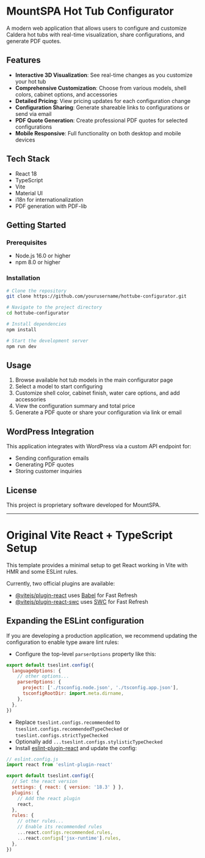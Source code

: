 # MountSPA Hot Tub Configurator

A modern web application that allows users to configure and customize Caldera hot tubs with real-time visualization, share configurations, and generate PDF quotes.

## Features

- **Interactive 3D Visualization**: See real-time changes as you customize your hot tub
- **Comprehensive Customization**: Choose from various models, shell colors, cabinet options, and accessories
- **Detailed Pricing**: View pricing updates for each configuration change
- **Configuration Sharing**: Generate shareable links to configurations or send via email
- **PDF Quote Generation**: Create professional PDF quotes for selected configurations
- **Mobile Responsive**: Full functionality on both desktop and mobile devices

## Tech Stack

- React 18
- TypeScript
- Vite
- Material UI
- i18n for internationalization
- PDF generation with PDF-lib

## Getting Started

### Prerequisites

- Node.js 16.0 or higher
- npm 8.0 or higher

### Installation

```bash
# Clone the repository
git clone https://github.com/yourusername/hottube-configurator.git

# Navigate to the project directory
cd hottube-configurator

# Install dependencies
npm install

# Start the development server
npm run dev
```

## Usage

1. Browse available hot tub models in the main configurator page
2. Select a model to start configuring
3. Customize shell color, cabinet finish, water care options, and add accessories
4. View the configuration summary and total price
5. Generate a PDF quote or share your configuration via link or email



## WordPress Integration

This application integrates with WordPress via a custom API endpoint for:
- Sending configuration emails
- Generating PDF quotes
- Storing customer inquiries

## License

This project is proprietary software developed for MountSPA.

---

# Original Vite React + TypeScript Setup

This template provides a minimal setup to get React working in Vite with HMR and some ESLint rules.

Currently, two official plugins are available:

- [@vitejs/plugin-react](https://github.com/vitejs/vite-plugin-react/blob/main/packages/plugin-react/README.md) uses [Babel](https://babeljs.io/) for Fast Refresh
- [@vitejs/plugin-react-swc](https://github.com/vitejs/vite-plugin-react-swc) uses [SWC](https://swc.rs/) for Fast Refresh

## Expanding the ESLint configuration

If you are developing a production application, we recommend updating the configuration to enable type aware lint rules:

- Configure the top-level `parserOptions` property like this:

```js
export default tseslint.config({
  languageOptions: {
    // other options...
    parserOptions: {
      project: ['./tsconfig.node.json', './tsconfig.app.json'],
      tsconfigRootDir: import.meta.dirname,
    },
  },
})
```

- Replace `tseslint.configs.recommended` to `tseslint.configs.recommendedTypeChecked` or `tseslint.configs.strictTypeChecked`
- Optionally add `...tseslint.configs.stylisticTypeChecked`
- Install [eslint-plugin-react](https://github.com/jsx-eslint/eslint-plugin-react) and update the config:

```js
// eslint.config.js
import react from 'eslint-plugin-react'

export default tseslint.config({
  // Set the react version
  settings: { react: { version: '18.3' } },
  plugins: {
    // Add the react plugin
    react,
  },
  rules: {
    // other rules...
    // Enable its recommended rules
    ...react.configs.recommended.rules,
    ...react.configs['jsx-runtime'].rules,
  },
})
```
